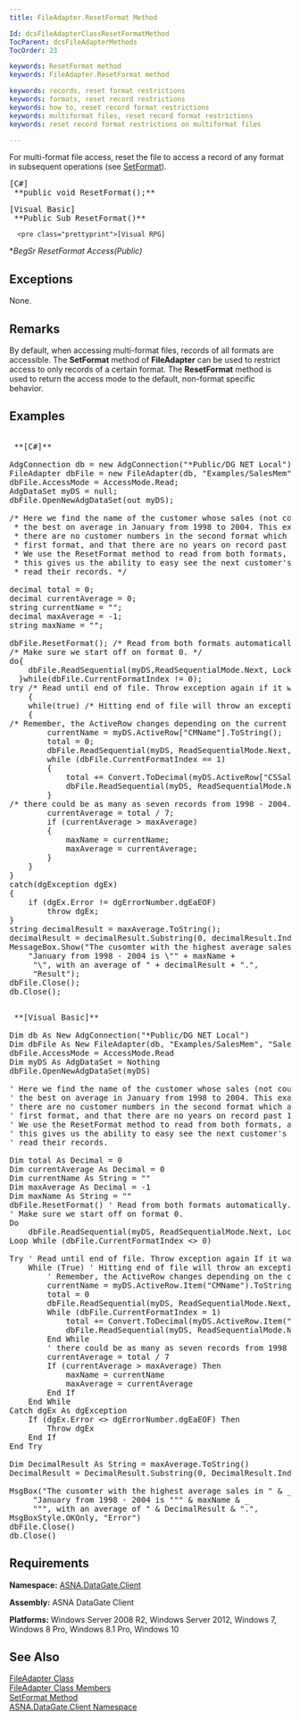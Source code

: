 ```yaml
---
title: FileAdapter.ResetFormat Method

Id: dcsFileAdapterClassResetFormatMethod
TocParent: dcsFileAdapterMethods
TocOrder: 23

keywords: ResetFormat method
keywords: FileAdapter.ResetFormat method

keywords: records, reset format restrictions
keywords: formats, reset record restrictions
keywords: how to, reset record format restrictions
keywords: multiformat files, reset record format restrictions
keywords: reset record format restrictions on multiformat files

---
```


For multi-format file access, reset the file to access a record of any format in subsequent operations (see [SetFormat](file-adapter-class-set-format-method.html)).
<pre>[C#]
 **public void ResetFormat();** </pre>
<pre>[Visual Basic]
 **Public Sub ResetFormat()** </pre>
      <pre class="prettyprint">[Visual RPG]
 **BegSr ResetFormat Access(*Public)** </pre>
      <br />

## Exceptions

None.
## Remarks

By default, when accessing multi-format files, records of all formats are accessible. The **SetFormat** method of **FileAdapter** can be used to restrict access to only records of a certain format. The **ResetFormat** method is used to return the access mode to the default, non-format specific behavior.
## Examples

<pre>
        <span class="lang">
 **[C#]** 
        </span>
AdgConnection db = new AdgConnection("*Public/DG NET Local");
FileAdapter dbFile = new FileAdapter(db, "Examples/SalesMem", "SalesMem");
dbFile.AccessMode = AccessMode.Read;
AdgDataSet myDS = null;
dbFile.OpenNewAdgDataSet(out myDS);

/* Here we find the name of the customer whose sales (not counting returns) were
 * the best on average in January from 1998 to 2004. This example assumes
 * there are no customer numbers in the second format which are not found in the
 * first format, and that there are no years on record past 1998 to 2004.
 * We use the ResetFormat method to read from both formats, and
 * this gives us the ability to easy see the next customer's name before we
 * read their records. */

decimal total = 0;
decimal currentAverage = 0;
string currentName = "";
decimal maxAverage = -1;
string maxName = "";

dbFile.ResetFormat(); /* Read from both formats automatically. */
/* Make sure we start off on format 0. */
do{
    dbFile.ReadSequential(myDS,ReadSequentialMode.Next, LockRequest.Read);
  }while(dbFile.CurrentFormatIndex != 0);
try /* Read until end of file. Throw exception again if it was not due to EOF. */
    {
    while(true) /* Hitting end of file will throw an exception and let us leave. */
    {
/* Remember, the ActiveRow changes depending on the current format. */
        currentName = myDS.ActiveRow["CMName"].ToString();
        total = 0;
        dbFile.ReadSequential(myDS, ReadSequentialMode.Next, LockRequest.Read);
        while (dbFile.CurrentFormatIndex == 1)
        {
            total += Convert.ToDecimal(myDS.ActiveRow["CSSales01"]);
            dbFile.ReadSequential(myDS, ReadSequentialMode.Next, LockRequest.Read);
        }
/* there could be as many as seven records from 1998 - 2004. */
        currentAverage = total / 7;
        if (currentAverage &gt; maxAverage)
        {
            maxName = currentName;
            maxAverage = currentAverage;
        }
    }
}
catch(dgException dgEx)
{
    if (dgEx.Error != dgErrorNumber.dgEaEOF)
        throw dgEx;
}
string decimalResult = maxAverage.ToString();
decimalResult = decimalResult.Substring(0, decimalResult.IndexOf('.') + 3);
MessageBox.Show("The cusomter with the highest average sales in " +
    "January from 1998 - 2004 is \"" + maxName +
     "\", with an average of " + decimalResult + ".",
     "Result");
dbFile.Close();
db.Close();</pre>
<pre>
        <span class="lang">
 **[Visual Basic]** 
        </span>
Dim db As New AdgConnection("*Public/DG NET Local")
Dim dbFile As New FileAdapter(db, "Examples/SalesMem", "SalesMem")
dbFile.AccessMode = AccessMode.Read
Dim myDS As AdgDataSet = Nothing
dbFile.OpenNewAdgDataSet(myDS)

' Here we find the name of the customer whose sales (not counting returns) were
' the best on average in January from 1998 to 2004. This example assumes
' there are no customer numbers in the second format which are not found in the
' first format, and that there are no years on record past 1998 to 2004.
' We use the ResetFormat method to read from both formats, and
' this gives us the ability to easy see the next customer's name before we
' read their records.

Dim total As Decimal = 0
Dim currentAverage As Decimal = 0
Dim currentName As String = ""
Dim maxAverage As Decimal = -1
Dim maxName As String = ""
dbFile.ResetFormat() ' Read from both formats automatically.
' Make sure we start off on format 0.
Do
    dbFile.ReadSequential(myDS, ReadSequentialMode.Next, LockRequest.Read)
Loop While (dbFile.CurrentFormatIndex &lt;&gt; 0)

Try ' Read until end of file. Throw exception again If it was not due to EOF.
    While (True) ' Hitting end of file will throw an exception and let us leave.
        ' Remember, the ActiveRow changes depending on the current format.
        currentName = myDS.ActiveRow.Item("CMName").ToString()
        total = 0
        dbFile.ReadSequential(myDS, ReadSequentialMode.Next, LockRequest.Read)
        While (dbFile.CurrentFormatIndex = 1)
            total += Convert.ToDecimal(myDS.ActiveRow.Item("CSSales01"))
            dbFile.ReadSequential(myDS, ReadSequentialMode.Next, LockRequest.Read)
        End While
        ' there could be as many as seven records from 1998 - 2004.
        currentAverage = total / 7
        If (currentAverage &gt; maxAverage) Then
            maxName = currentName
            maxAverage = currentAverage
        End If
    End While
Catch dgEx As dgException
    If (dgEx.Error &lt;&gt; dgErrorNumber.dgEaEOF) Then
        Throw dgEx
    End If
End Try

Dim DecimalResult As String = maxAverage.ToString()
DecimalResult = DecimalResult.Substring(0, DecimalResult.IndexOf(".") + 3)

MsgBox("The cusomter with the highest average sales in " &amp; _
     "January from 1998 - 2004 is """ &amp; maxName &amp; _
     """, with an average of " &amp; DecimalResult &amp; ".", 
MsgBoxStyle.OKOnly, "Error")
dbFile.Close()
db.Close()
</pre>

## Requirements

**Namespace:** [ASNA.DataGate.Client](datagate-client-namespace.html) 

**Assembly:** ASNA DataGate Client

**Platforms:** Windows Server 2008 R2, Windows Server 2012, Windows 7, Windows 8 Pro, Windows 8.1 Pro, Windows 10
## See Also


[FileAdapter Class](file-adapter-class.html)
      <br />
[FileAdapter Class Members](file-adapter-members.html)
      <br />
[SetFormat Method](file-adapter-class-set-format-method.html)
      <br />
[ASNA.DataGate.Client Namespace](datagate-client-namespace.html)

